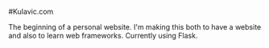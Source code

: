 #Kulavic.com

The beginning of a personal website. I'm making this both to have a website and also to learn web frameworks. Currently using Flask.